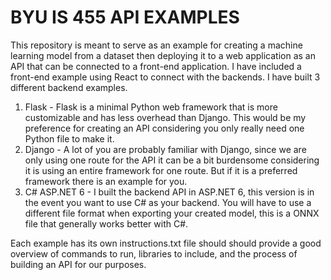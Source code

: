 # BYU IS 455 API EXAMPLES

This repository is meant to serve as an example for creating a machine learning model from a dataset then deploying it to a web application as an API that can be connected to a front-end application. I have included a front-end example using React to connect with the backends. I have built 3 different backend examples.

1. Flask - Flask is a minimal Python web framework that is more customizable and has less overhead than Django. This would be my preference for creating an API considering you only really need one Python file to make it.
2. Django - A lot of you are probably familiar with Django, since we are only using one route for the API it can be a bit burdensome considering it is using an entire framework for one route. But if it is a preferred framework there is an example for you.
3. C# ASP.NET 6 - I built the backend API in ASP.NET 6, this version is in the event you want to use C# as your backend. You will have to use a different file format when exporting your created model, this is a ONNX file that generally works better with C#.

Each example has its own instructions.txt file should should provide a good overview of commands to run, libraries to include, and the process of building an API for our purposes.
